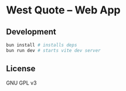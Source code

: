 # West Quote – Web App

## Development

```sh
bun install # installs deps
bun run dev # starts vite dev server
```

## License

GNU GPL v3
